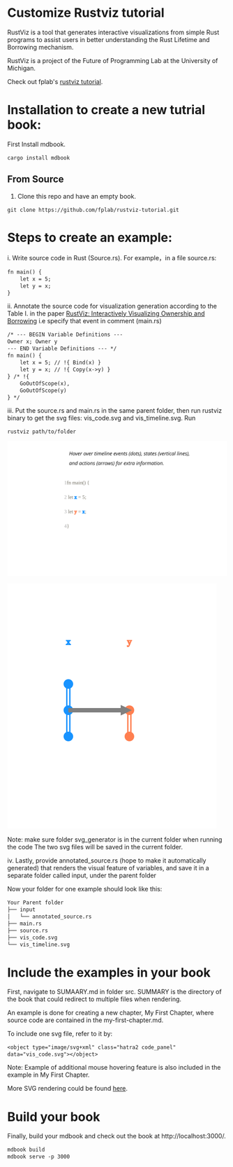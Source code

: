 # Customize Rustviz tutorial 

RustViz is a tool that generates interactive visualizations from simple Rust programs to assist users in better understanding the Rust Lifetime and Borrowing mechanism.

RustViz is a project of the Future of Programming Lab at the University of Michigan. 

Check out fplab's [rustviz tutorial](https://fplab.github.io/rustviz-tutorial/).

# Installation to create a new tutrial book:

First Install mdbook.
```
cargo install mdbook
```

## From Source
1. Clone this repo and have an empty book. 

```
git clone https://github.com/fplab/rustviz-tutorial.git
```

# Steps to create an example:

   i. Write source code in Rust (Source.rs). For example，in a file source.rs:

```
fn main() {
    let x = 5;
    let y = x;
}
```
   ii. Annotate the source code for visualization generation according to the Table I. in the paper [RustViz: Interactively Visualizing Ownership and Borrowing](https://web.eecs.umich.edu/~comar/rustviz-hatra20.pdf) i.e  specify that event in comment (main.rs)

```
/* --- BEGIN Variable Definitions ---
Owner x; Owner y
--- END Variable Definitions --- */
fn main() {
    let x = 5; // !{ Bind(x) }
    let y = x; // !{ Copy(x->y) }
} /* !{
    GoOutOfScope(x),
    GoOutOfScope(y)
} */
```

   iii. Put the source.rs and main.rs in the same parent folder, then run rustviz binary to get the svg files: vis_code.svg and vis_timeline.svg. Run
   ```
rustviz path/to/folder
```
![Screen Shot 2022-06-27 at 11 46 52 AM](https://github.com/rustviz/rustviz/blob/master/src/examples/copy/vis_code.svg)

![Screen Shot 2022-06-27 at 11 46 52 AM](https://github.com/rustviz/rustviz/blob/master/src/examples/copy/vis_timeline.svg)
   
   Note: make sure folder svg_generator is in the current folder when running the code 
   The two svg files will be saved in the current folder.

   iv. Lastly, provide annotated_source.rs (hope to make it automatically generated) that renders the visual feature of variables, and save it in a separate folder called input, under the parent folder
   
   Now your folder for one example should look like this:
```
Your Parent folder
├── input
│   └── annotated_source.rs
├── main.rs
├── source.rs
├── vis_code.svg
└── vis_timeline.svg
```

# Include the examples in your book

First, navigate to SUMAARY.md in folder src. SUMMARY is the directory of the book that could redirect to multiple files when rendering. 

An example is done for creating a new chapter, My First Chapter, where source code are contained in the my-first-chapter.md.

To include one svg file, refer to it by:

```
<object type="image/svg+xml" class="hatra2 code_panel" data="vis_code.svg"></object>
```
   Note: Example of additional mouse hovering feature is also included in the example in My First Chapter.
   
More SVG rendering could be found [here](https://developer.mozilla.org/en-US/docs/Web/SVG/Tutorial/Getting_Started).


# Build your book

Finally, build your mdbook and check out the book at http://localhost:3000/.
```
mdbook build 
mdbook serve -p 3000
```


